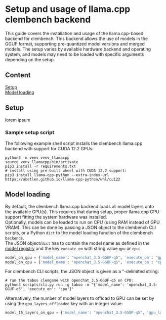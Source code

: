 # Setup and usage of llama.cpp clembench backend
This guide covers the installation and usage of the llama.cpp-based backend for clembench. This backend allows the use 
of models in the GGUF format, supporting pre-quantized model versions and merged models. The setup varies by available 
hardware backend and operating system, and models may need to be loaded with specific arguments depending on the setup.  
## Content
[Setup](#setup)  
[Model loading](#model-loading)
## Setup
lorem ipsum
### Sample setup script
The following example shell script installs the clembench llama.cpp backend with support for CUDA 12.2 GPUs:
```shell
python3 -m venv venv_llamacpp
source venv_llamacpp/bin/activate
pip3 install -r requirements.txt
# install using pre-built wheel with CUDA 12.2 support:
pip3 install llama-cpp-python --extra-index-url https://abetlen.github.io/llama-cpp-python/whl/cu122
```
## Model loading
By default, the clembench llama.cpp backend loads all model layers onto the available GPU(s). This requires that during 
setup, proper llama.cpp GPU support fitting the system hardware was installed.  
Optionally, models can be loaded to run on CPU (using RAM instead of GPU VRAM). This can be done by passing a JSON 
object to the clembench CLI scripts, or a Python `dict` to the model loading function of the clembench `backends`.  
The JSON object/`dict` has to contain the model name as defined in the [model registry](model_backend_registry_readme.md) 
and the key `execute_on` with string value `gpu` or `cpu`:
```python
model_on_gpu = {'model_name': "openchat_3.5-GGUF-q5", 'execute_on': "gpu"}
model_on_cpu = {'model_name': "openchat_3.5-GGUF-q5", 'execute_on': "cpu"}
```
For clembench CLI scripts, the JSON object is given as a "-delimited string:
```shell
# run the taboo clemgame with openchat_3.5-GGUF-q5 on CPU:
python3 scripts/cli.py run -g taboo -m "{'model_name': 'openchat_3.5-GGUF-q5', 'execute_on': 'cpu'}"
```
Alternatively, the number of model layers to offload to GPU can be set by using the `gpu_layers_offloaded` key with an 
integer value:
```python
model_15_layers_on_gpu = {'model_name': "openchat_3.5-GGUF-q5", 'gpu_layers_offloaded': 15}
```
